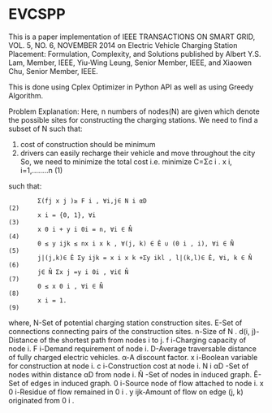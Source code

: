 # EVCSPP
This is a paper implementation of IEEE TRANSACTIONS ON SMART GRID, VOL. 5, NO. 6, NOVEMBER 2014 on Electric Vehicle Charging Station Placement: Formulation, Complexity, and Solutions published by Albert Y.S. Lam, Member, IEEE, Yiu-Wing Leung, Senior Member, IEEE, and Xiaowen Chu, Senior Member, IEEE.

This is done using Cplex Optimizer in Python API as well as using Greedy Algorithm.

Problem Explanation:
Here, n numbers of nodes(N) are given which denote the possible sites for constructing the charging stations. We need to find a subset of N such that:
1. cost of construction should be minimum
2. drivers can easily recharge their vehicle and move throughout the city
So, we need to minimize the total cost i.e.
 minimize C=Σc i . x i,       i=1,........n                                       (1)
 
 such that:
 
            Σ(fj x j )≥ F i , ∀i,j∈ N i αD                                        (2)
            x i = {0, 1}, ∀i                                                      (3)
            x 0 i + y i 0i = n, ∀i ∈ N̂                                            (4)
            0 ≤ y ijk ≤ nx i x k , ∀(j, k) ∈ Ê ∪ (0 i , i), ∀i ∈ N̂                (5)
            j|(j,k)∈ Ê Σy ijk = x i x k +Σy ikl , l|(k,l)∈ Ê, ∀i, k ∈ N̂           (6)
            j∈ N̂ Σx j =y i 0i , ∀i∈ N̂                                             (7)
            0 ≤ x 0 i , ∀i ∈ N̂                                                    (8)
            x i = 1.                                                              (9)

where,
N-Set of potential charging station construction sites.
E-Set of connections connecting pairs of the construction sites.
n-Size of N .
d(i, j)-Distance of the shortest path from nodes i to j.
f i-Charging capacity of node i.
F i-Demand requirement of node i.
D-Average traversable distance of fully charged electric vehicles.
α-A discount factor.
x i-Boolean variable for construction at node i.
c i-Construction cost at node i.
N i αD  -Set of nodes within distance αD from node i.
N̂ -Set of nodes in induced graph.
Ê-Set of edges in induced graph.
0 i-Source node of flow attached to node i.
x 0 i-Residue of flow remained in 0 i .
y ijk-Amount of flow on edge (j, k) originated from 0 i .
